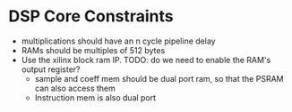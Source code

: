 # DSP Core Constraints
* multiplications should have an n cycle pipeline delay
* RAMs should be multiples of 512 bytes
* Use the xilinx block ram IP. TODO: do we need to enable the RAM's output register?
    * sample and coeff mem should be dual port ram, so that the PSRAM can also access them
    * Instruction mem is also dual port
